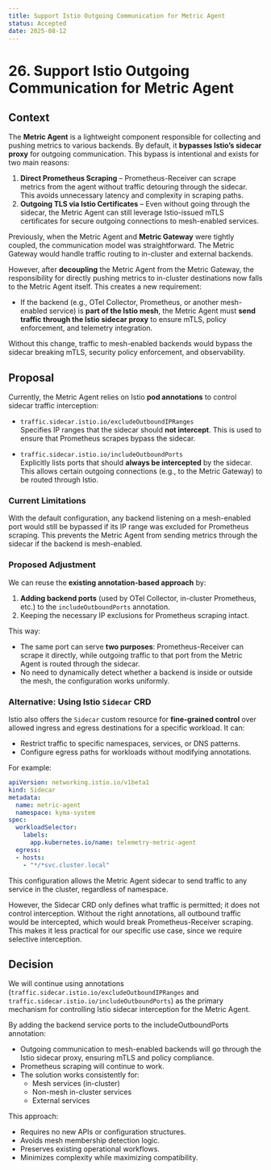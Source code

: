 ```yaml
---
title: Support Istio Outgoing Communication for Metric Agent
status: Accepted
date: 2025-08-12
---
```


# 26. Support Istio Outgoing Communication for Metric Agent

## Context

The **Metric Agent** is a lightweight component responsible for collecting and pushing metrics to various backends. By default, it **bypasses Istio’s sidecar proxy** for outgoing communication. 
This bypass is intentional and exists for two main reasons:

1. **Direct Prometheus Scraping** – Prometheus-Receiver can scrape metrics from the agent without traffic detouring through the sidecar. This avoids unnecessary latency and complexity in scraping paths.
2. **Outgoing TLS via Istio Certificates** – Even without going through the sidecar, the Metric Agent can still leverage Istio-issued mTLS certificates for secure outgoing connections to mesh-enabled services.

Previously, when the Metric Agent and **Metric Gateway** were tightly coupled, the communication model was straightforward. The Metric Gateway would handle traffic routing to in-cluster and external backends.

However, after **decoupling** the Metric Agent from the Metric Gateway, the responsibility for directly pushing metrics to in-cluster destinations now falls to the Metric Agent itself. This creates a new requirement:

- If the backend (e.g., OTel Collector, Prometheus, or another mesh-enabled service) is **part of the Istio mesh**, the Metric Agent must **send traffic through the Istio sidecar proxy** to ensure mTLS, policy enforcement, and telemetry integration.

Without this change, traffic to mesh-enabled backends would bypass the sidecar breaking mTLS, security policy enforcement, and observability.

## Proposal

Currently, the Metric Agent relies on Istio **pod annotations** to control sidecar traffic interception:

- `traffic.sidecar.istio.io/excludeOutboundIPRanges`  
  Specifies IP ranges that the sidecar should **not intercept**. This is used to ensure that Prometheus scrapes bypass the sidecar.

- `traffic.sidecar.istio.io/includeOutboundPorts`  
  Explicitly lists ports that should **always be intercepted** by the sidecar. This allows certain outgoing connections (e.g., to the Metric Gateway) to be routed through Istio.

### Current Limitations
With the default configuration, any backend listening on a mesh-enabled port would still be bypassed if its IP range was excluded for Prometheus scraping. 
This prevents the Metric Agent from sending metrics through the sidecar if the backend is mesh-enabled.

### Proposed Adjustment
We can reuse the **existing annotation-based approach** by:

1. **Adding backend ports** (used by OTel Collector, in-cluster Prometheus, etc.) to the `includeOutboundPorts` annotation.
2. Keeping the necessary IP exclusions for Prometheus scraping intact.

This way:
- The same port can serve **two purposes**: Prometheus-Receiver can scrape it directly, while outgoing traffic to that port from the Metric Agent is routed through the sidecar.
- No need to dynamically detect whether a backend is inside or outside the mesh, the configuration works uniformly.

### Alternative: Using Istio `Sidecar` CRD
Istio also offers the `Sidecar` custom resource for **fine-grained control** over allowed ingress and egress destinations for a specific workload. It can:
- Restrict traffic to specific namespaces, services, or DNS patterns.
- Configure egress paths for workloads without modifying annotations.

For example:

```yaml
apiVersion: networking.istio.io/v1beta1
kind: Sidecar
metadata:
  name: metric-agent
  namespace: kyma-system
spec:
  workloadSelector:
    labels:
      app.kubernetes.io/name: telemetry-metric-agent
  egress:
  - hosts:
    - "*/*svc.cluster.local"
```

This configuration allows the Metric Agent sidecar to send traffic to any service in the cluster, regardless of namespace.

However, the Sidecar CRD only defines what traffic is permitted; it does not control interception. Without the right annotations, all outbound traffic would be intercepted, which would break Prometheus-Receiver scraping. This makes it less practical for our specific use case, since we require selective interception.

## Decision
We will continue using annotations (`traffic.sidecar.istio.io/excludeOutboundIPRanges` and `traffic.sidecar.istio.io/includeOutboundPorts`) as the primary mechanism for controlling Istio sidecar interception for the Metric Agent.

By adding the backend service ports to the includeOutboundPorts annotation:

- Outgoing communication to mesh-enabled backends will go through the Istio sidecar proxy, ensuring mTLS and policy compliance.
- Prometheus scraping will continue to work.
- The solution works consistently for:
  - Mesh services (in-cluster)
  - Non-mesh in-cluster services 
  - External services

This approach:
- Requires no new APIs or configuration structures.
- Avoids mesh membership detection logic.
- Preserves existing operational workflows.
- Minimizes complexity while maximizing compatibility.

